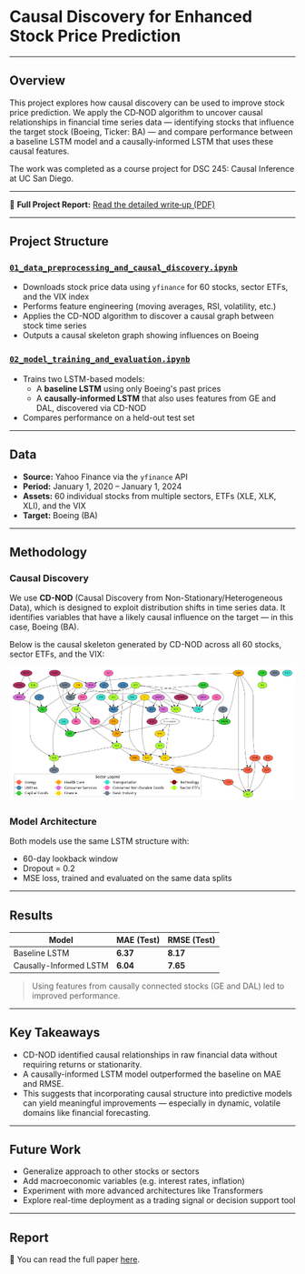 # Causal Discovery for Enhanced Stock Price Prediction

---

## Overview

This project explores how causal discovery can be used to improve stock price prediction. We apply the CD‑NOD algorithm to uncover causal relationships in financial time series data — identifying stocks that influence the target stock (Boeing, Ticker: BA) — and compare performance between a baseline LSTM model and a causally‑informed LSTM that uses these causal features.

The work was completed as a course project for DSC 245: Causal Inference at UC San Diego.

---

📄 **Full Project Report:** [Read the detailed write‑up (PDF)](./Causal%20Discovery%20for%20Enhanced%20Stock%20Price%20Prediction.pdf)  

---

## Project Structure

### [`01_data_preprocessing_and_causal_discovery.ipynb`](./01_data_preprocessing_and_causal_discovery.ipynb)

- Downloads stock price data using `yfinance` for 60 stocks, sector ETFs, and the VIX index
- Performs feature engineering (moving averages, RSI, volatility, etc.)
- Applies the CD-NOD algorithm to discover a causal graph between stock time series
- Outputs a causal skeleton graph showing influences on Boeing

### [`02_model_training_and_evaluation.ipynb`](./02_model_training_and_evaluation.ipynb)

- Trains two LSTM-based models:
  - A **baseline LSTM** using only Boeing's past prices
  - A **causally-informed LSTM** that also uses features from GE and DAL, discovered via CD-NOD
- Compares performance on a held-out test set

---

## Data

- **Source:** Yahoo Finance via the `yfinance` API
- **Period:** January 1, 2020 – January 1, 2024
- **Assets:** 60 individual stocks from multiple sectors, ETFs (XLE, XLK, XLI), and the VIX
- **Target:** Boeing (BA)

---

## Methodology

### Causal Discovery

We use **CD-NOD** (Causal Discovery from Non-Stationary/Heterogeneous Data), which is designed to exploit distribution shifts in time series data. It identifies variables that have a likely causal influence on the target — in this case, Boeing (BA).

Below is the causal skeleton generated by CD-NOD across all 60 stocks, sector ETFs, and the VIX:

![Causal Graph from CD-NOD](CD-NOD.png)


### Model Architecture

Both models use the same LSTM structure with:

- 60-day lookback window
- Dropout = 0.2
- MSE loss, trained and evaluated on the same data splits

---

## Results

| Model                   | MAE (Test) | RMSE (Test) |
|------------------------|------------|-------------|
| Baseline LSTM          | **6.37**   | **8.17**     |
| Causally-Informed LSTM | **6.04**   | **7.65**     |

> Using features from causally connected stocks (GE and DAL) led to improved performance.

---

## Key Takeaways

- CD-NOD identified causal relationships in raw financial data without requiring returns or stationarity.
- A causally-informed LSTM model outperformed the baseline on MAE and RMSE.
- This suggests that incorporating causal structure into predictive models can yield meaningful improvements — especially in dynamic, volatile domains like financial forecasting.

---

## Future Work

- Generalize approach to other stocks or sectors
- Add macroeconomic variables (e.g. interest rates, inflation)
- Experiment with more advanced architectures like Transformers
- Explore real-time deployment as a trading signal or decision support tool

---

## Report

📄 You can read the full paper [here](./Causal%20Discovery%20for%20Enhanced%20Stock%20Price%20Prediction.pdf).

